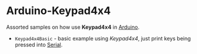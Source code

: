 # Arduino-Keypad4x4


Assorted samples on how use **Keypad4x4** in [Arduino](https://www.arduino.cc/).

* `Keypad4x4Basic` - basic example using *Keypad4x4*, just print keys being pressed into [Serial](https://www.arduino.cc/reference/en/language/functions/communication/serial/).
